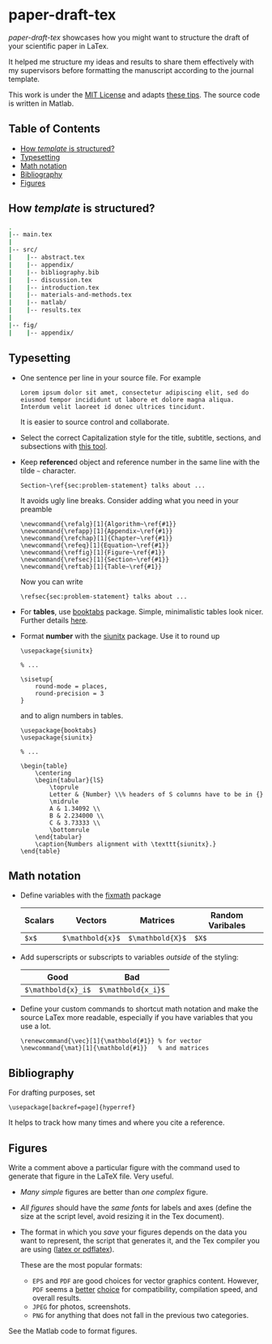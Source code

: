 # **paper-draft-tex**

*paper-draft-tex* showcases how you might want to structure the draft of your scientific paper in LaTex.

It helped me structure my ideas and results to share them effectively with my supervisors before formatting the manuscript according to the journal template.

This work is under the [MIT License](LICENSE) and adapts [these tips](https://github.com/Wookai/paper-tips-and-tricks). The source code is written in Matlab. 

## Table of Contents
- [How *template* is structured?](#how-template-is-structured)
- [Typesetting](#typesetting)
- [Math notation](#math-notation)
- [Bibliography](#bibliography)
- [Figures](#figures)

## How *template* is structured?


```bash
.
|-- main.tex
|
|-- src/
|    |-- abstract.tex
|    |-- appendix/
|    |-- bibliography.bib
|    |-- discussion.tex
|    |-- introduction.tex
|    |-- materials-and-methods.tex
|    |-- matlab/
|    |-- results.tex
|
|-- fig/
|    |-- appendix/
```

## Typesetting

- One sentence per line in your source file. For example
    ```
    Lorem ipsum dolor sit amet, consectetur adipiscing elit, sed do eiusmod tempor incididunt ut labore et dolore magna aliqua.
    Interdum velit laoreet id donec ultrices tincidunt.
    ```
    It is easier to source control and collaborate.
- Select the correct Capitalization style for the title, subtitle, sections, and subsections with [this tool](https://capitalizemytitle.com/).
- Keep **reference**d object and reference number in the same line with the tilde `~` character. 
    ```
    Section~\ref{sec:problem-statement} talks about ...
    ```
    It avoids ugly line breaks. 
    Consider adding what you need in your preamble
    ```
    \newcommand{\refalg}[1]{Algorithm~\ref{#1}}
    \newcommand{\refapp}[1]{Appendix~\ref{#1}}
    \newcommand{\refchap}[1]{Chapter~\ref{#1}}
    \newcommand{\refeq}[1]{Equation~\ref{#1}}
    \newcommand{\reffig}[1]{Figure~\ref{#1}}
    \newcommand{\refsec}[1]{Section~\ref{#1}}
    \newcommand{\reftab}[1]{Table~\ref{#1}}
    ```

    Now you can write
    ```
    \refsec{sec:problem-statement} talks about ...
    ```
- For **tables**, use [booktabs](https://www.ctan.org/pkg/booktabs) package. 
  Simple, minimalistic tables look nicer. Further details [here](https://people.inf.ethz.ch/markusp/teaching/guides/guide-tables.pdf).
- Format **number** with the [siunitx](https://ctan.org/pkg/siunitx) package. 
    Use it to round up
    ```
    \usepackage{siunitx}

    % ...

    \sisetup{
        round-mode = places,
        round-precision = 3
    }  
    ```
    and to align numbers in tables.
    ```
    \usepackage{booktabs}
    \usepackage{siunitx}

    % ...

    \begin{table}
        \centering
        \begin{tabular}{lS}
            \toprule
            Letter & {Number} \\% headers of S columns have to be in {}
            \midrule
            A & 1.34092 \\
            B & 2.234000 \\
            C & 3.73333 \\
            \bottomrule
        \end{tabular}
        \caption{Numbers alignment with \texttt{siunitx}.}
    \end{table}
    ```


## Math notation

- Define variables with the [fixmath](https://www.ctan.org/pkg/fixmath) package

    | Scalars | Vectors | Matrices | Random Varibales
    |--------------|-----------|--------------|-----------|
    |`$x$`|`$\mathbold{x}$`|`$\mathbold{X}$`|`$X$`|

- Add superscripts or subscripts to variables *outside* of the styling:

    | Good | Bad |
    |--------------|-----------|
    | `$\mathbold{x}_i$` | `$\mathbold{x_i}$` 

- Define your custom commands to shortcut math notation and make the source LaTex more readable, especially if you have variables that you use a lot.

    ```
    \renewcommand{\vec}[1]{\mathbold{#1}} % for vector
    \newcommand{\mat}[1]{\mathbold{#1}}   % and matrices
    ```

## Bibliography

For drafting purposes, set

```
\usepackage[backref=page]{hyperref}
```

It helps to track how many times and where you cite a reference.

## Figures

Write a comment above a particular figure with the command used to generate that figure in the LaTeX file. 
Very useful.

- *Many simple* figures are better than *one complex* figure.

- *All figures* should have the *same fonts* for labels and axes (define the size at the script level, avoid resizing it in the Tex document).

- The format in which you *save* your figures depends on the data you want to represent, the script that generates it, and the Tex compiler you are using ([latex or pdflatex](https://www.overleaf.com/learn/latex/Choosing_a_LaTeX_Compiler)).

    These are the most popular formats:
    - `EPS` and `PDF` are good choices for vector graphics content. 
    However, `PDF` seems a [better](https://tex.stackexchange.com/questions/1072/which-graphics-formats-can-be-included-in-documents-processed-by-latex-or-pdflat) [choice](https://tex.stackexchange.com/questions/2092/which-figure-type-to-use-pdf-or-eps) for compatibility, compilation speed, and overall results.
    - `JPEG` for photos, screenshots.
    - `PNG` for anything that does not fall in the previous two categories.

See the Matlab code to format figures.

